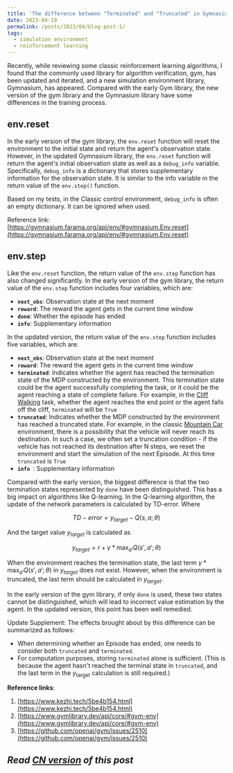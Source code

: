 ```yaml
---
title: 'The difference between "Terminated" and "Truncated" in Gymnasium'
date: 2023-04-19
permalink: /posts/2023/04/blog-post-1/
tags:
  - simulation environment
  - reinforcement learning
---
```


Recently, while reviewing some classic reinforcement learning algorithms, I found that the commonly used library for algorithm verification, gym, has been updated and iterated, and a new simulation environment library, Gymnasium, has appeared. Compared with the early Gym library, the new version of the gym library and the Gymnasium library have some differences in the training process.

## env.reset
In the early version of the gym library, the `env.reset` function will reset the environment to the initial state and return the agent's observation state. However, in the updated Gymnasium library, the `env.reset` function will return the agent's initial observation state as well as a `debug_info` variable. Specifically, `debug_info` is a dictionary that stores supplementary information for the observation state. It is similar to the info variable in the return value of the `env.step()` function.

Based on my tests, in the Classic control environment, `debug_info` is often an empty dictionary. It can be ignored when used.

Reference link: [https://gymnasium.farama.org/api/env/#gymnasium.Env.reset](https://gymnasium.farama.org/api/env/#gymnasium.Env.reset)

## env.step
Like the `env.reset` function, the return value of the `env.step` function has also changed significantly. In the early version of the gym library, the return value of the `env.step` function includes four variables, which are:
- **`next_obs`**: Observation state at the next moment
- **`reward`**: The reward the agent gets in the current time window
- **`done`**: Whether the episode has ended
- **`info`**: Supplementary information

In the updated version, the return value of the `env.step` function includes five variables, which are:
- **`next_obs`**: Observation state at the next moment
- **`reward`**: The reward the agent gets in the current time window
- **`terminated`**: Indicates whether the agent has reached the termination state of the MDP constructed by the environment. This termination state could be the agent successfully completing the task, or it could be the agent reaching a state of complete failure. For example, in the [Cliff Walking](https://gymnasium.farama.org/environments/toy_text/cliff_walking/) task, whether the agent reaches the end point or the agent falls off the cliff, `terminated` will be `True`
- **`truncated`**: Indicates whether the MDP constructed by the environment has reached a truncated state. For example, in the classic [Mountain Car](https://gymnasium.farama.org/environments/classic_control/mountain_car/) environment, there is a possibility that the vehicle will never reach its destination. In such a case, we often set a truncation condition - if the vehicle has not reached its destination after N steps, we reset the environment and start the simulation of the next Episode. At this time `truncated` is `True`
- **`info `**: Supplementary information

Compared with the early version, the biggest difference is that the two termination states represented by `done` have been distinguished. This has a big impact on algorithms like Q-learning. In the Q-learning algorithm, the update of the network parameters is calculated by TD-error. Where

$$TD-error=y_{target}-Q(s,a;\theta)$$

And the target value $y_{target}$ is calculated as

$$y_{target}=r + \gamma * \max_{a'} Q(s', a'; \theta)$$

When the environment reaches the termination state, the last term $\gamma * \max_{a'} Q(s', a'; \theta)$ in $y_{target}$ does not exist. However, when the environment is truncated, the last term should be calculated in $y_{target}$.

In the early version of the gym library, if only `done` is used, these two states cannot be distinguished, which will lead to incorrect value estimation by the agent. In the updated version, this point has been well remedied.

Update Supplement:
The effects brought about by this difference can be summarized as follows:
+ When determining whether an Episode has ended, one needs to consider both `truncated` and `terminated`.
+ For computation purposes, storing `terminated` alone is sufficient. (This is because the agent hasn't reached the terminal state in `truncated`, and the last term in the $y_{\text{target}}$ calculation is still required.)



**Reference links**:
1. [https://www.kezhi.tech/5be4b154.html](https://www.kezhi.tech/5be4b154.html)
2. [https://www.gymlibrary.dev/api/core/#gym-env](https://www.gymlibrary.dev/api/core/#gym-env)
3. [https://github.com/openai/gym/issues/2510](https://github.com/openai/gym/issues/2510)


*Read [CN version](https://yqwang96.github.io/cnposts/2023/04/blog-post-1/) of this post*
------
